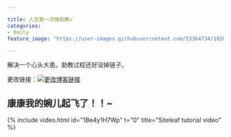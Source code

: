 ```yaml
---

title: 人生第一次做助教√
categories:
- Daily
feature_image: "https://user-images.githubusercontent.com/53364734/192078882-190b1b14-a1ee-4590-ac1f-56ac81ffeb56.png"

---
```


解决一个心头大患。助教过程还好没掉链子。
<!-- more -->


更改链接：[![更改博客链接](https://user-images.githubusercontent.com/53364734/192180297-c1654533-eb5f-4bf9-aa9f-ab830208a5e3.png)](https://github.com/lizeyujack/lizeyujack.github.io/blob/main/_posts/2022-09-30-example-post-seventeen.md)

## 康康我的婉儿起飞了！！~
{% include video.html id="1Be4y1H7Wp" t="0" title="Siteleaf tutorial video" %}
